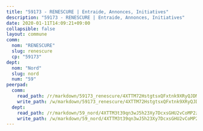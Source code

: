 ```yaml
---
title: "59173 - RENESCURE | Entraide, Annonces, Initiatives"
description: "59173 - RENESCURE | Entraide, Annonces, Initiatives"
date: 2020-01-11T14:09:21+09:00
collapsible: false
layout: commune
comm:
  nom: "RENESCURE"
  slug: renescure
  cp: "59173"
dept:
  nom: "Nord"
  slug: nord
  num: "59"
peerpad:
  comm:
    read_path: /r/markdown/59173_renescure/4XTTM72HstgtsxQFxtnk9XRyQJDM3yhWYdthssMUHinhBxqeh
    write_path: /w/markdown/59173_renescure/4XTTM72HstgtsxQFxtnk9XRyQJDM3yhWYdthssMUHinhBxqeh-K3TgUyjSV8sggpM7k9WvR2yUCkKM2z2mBbbmQZMiNNbJK4Hfwm8fBVcH7mNjL4Qofa9uK9nKeFM1XQSFAaZQR58PCrDe5UuDAWoSCLxM8UkrWdHsRsfcX285Nx1ZArp9HtAgqefb
  dept:
    read_path: /r/markdown/59_nord/4XTTM3t39qn3wJ5h23Xy7DcxsGHU2vCoMP2z3iS4TUn3TrtdJ
    write_path: /w/markdown/59_nord/4XTTM3t39qn3wJ5h23Xy7DcxsGHU2vCoMP2z3iS4TUn3TrtdJ-K3TgTuZGkuZqXfr6fpmH7pGsMT6ndvZQMyRDze5QBt7XScLWHoBi246kLoDKpTH2Yo4f3AFSSJqGc2ozvNww7qPLqsDjpvahxCbQ6F5znbfjp6kVgaDcTYc9LyhwSfYuCevnvZUQ
---
```


